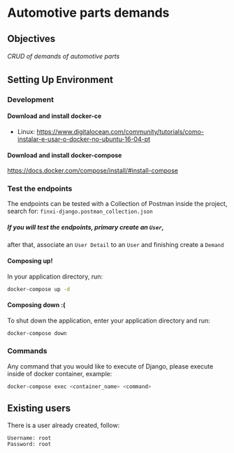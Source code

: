 # Automotive parts demands #

## Objectives ##

###### CRUD of demands of automotive parts

## Setting Up Environment ##

### Development ###

#### Download and install docker-ce ####

* Linux: https://www.digitalocean.com/community/tutorials/como-instalar-e-usar-o-docker-no-ubuntu-16-04-pt

#### Download and install docker-compose ####

https://docs.docker.com/compose/install/#install-compose

### Test the endpoints

The endpoints can be tested with a Collection of Postman inside the project,
search for: `finxi-django.postman_collection.json`

##### If you will test the endpoints, primary create an `User`,
 after that, associate an `User Detail` to an `User` and finishing create a `Demand`

#### Composing up! ####

In your application directory, run:

```bash
docker-compose up -d
```

#### Composing down :( ####

To shut down the application, enter your application directory and run:

```bash
docker-compose down
```

### Commands

Any command that you would like to execute of Django, please execute inside of docker container, example:

```bash
docker-compose exec <container_name> <command>
```

## Existing users

There is a user already created, follow:

```
Username: root
Password: root
```
